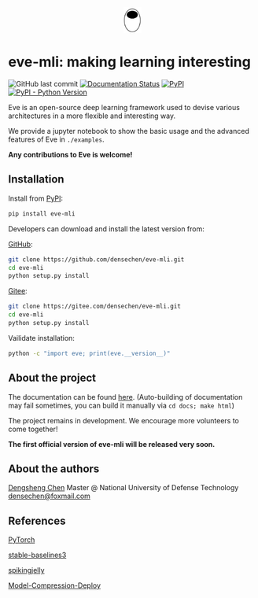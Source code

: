 <center>
<img src="images/logo.png" width="37" height="52" alt="logo" />
</center>

# eve-mli: making learning interesting

![GitHub last commit](https://img.shields.io/github/last-commit/densechen/eve-mli) [![Documentation Status](https://readthedocs.org/projects/eve-mli/badge/?version=latest)](https://eve-mli.readthedocs.io/en/latest/?badge=latest) [![PyPI](https://img.shields.io/pypi/v/eve-mli)](https://pypi.org/project/eve-mli) [![PyPI - Python Version](https://img.shields.io/pypi/pyversions/eve-mli)](https://pypi.org/project/eve-mli)

Eve is an open-source deep learning framework used to devise various architectures in a more flexible and interesting way.

We provide a jupyter notebook to show the basic usage and the advanced features of Eve in `./examples`.

**Any contributions to Eve is welcome!**

## Installation

Install from [PyPI](https://pypi.org/project/eve-mli/):

```bash
pip install eve-mli
```

Developers can download and install the latest version from:

[GitHub](https://github.com/densechen/eve-mli):

```bash
git clone https://github.com/densechen/eve-mli.git
cd eve-mli
python setup.py install
```

[Gitee](https://gitee.com/densechen/eve-mli.git):

```bash
git clone https://gitee.com/densechen/eve-mli.git
cd eve-mli
python setup.py install
```

Vailidate installation:

```bash
python -c "import eve; print(eve.__version__)"
```

## About the project

The documentation can be found [here](https://eve-mli.readthedocs.io).
(Auto-building of documentation may fail sometimes, you can build it manually via ```cd docs; make html```)

The project remains in development. We encourage more volunteers to come together!

**The first official version of eve-mli will be released very soon.**

## About the authors

[Dengsheng Chen](https://densechen.github.io)
Master @ National University of Defense Technology
densechen@foxmail.com

## References

[PyTorch](https://github.com/pytorch/pytorch)

[stable-baselines3](https://github.com/DLR-RM/stable-baselines3)

[spikingjelly](https://github.com/fangwei123456/spikingjelly)

[Model-Compression-Deploy](https://github.com/666DZY666/Model-Compression-Deploy)